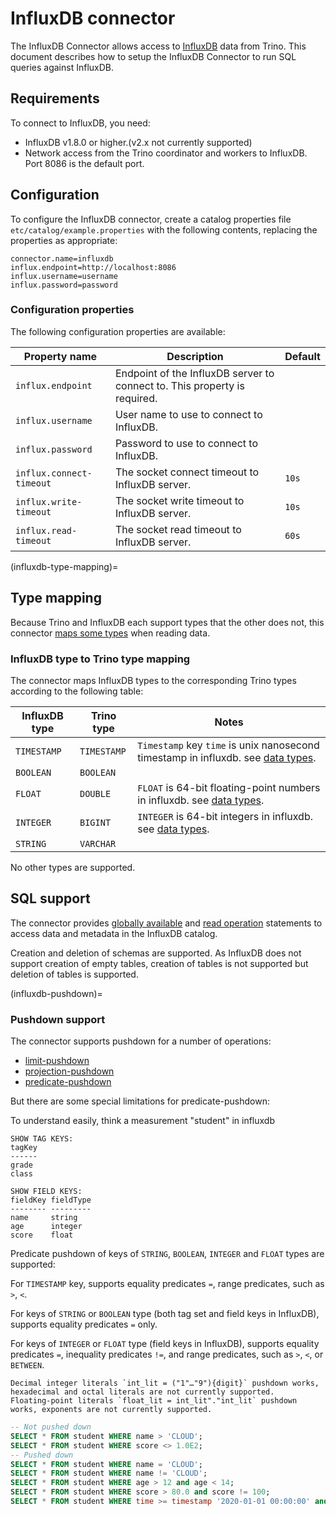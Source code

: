 # InfluxDB connector

The InfluxDB Connector allows access to [InfluxDB](https://www.influxdata.com/) data from Trino.
This document describes how to setup the InfluxDB Connector to run SQL queries against InfluxDB.

## Requirements

To connect to InfluxDB, you need:

* InfluxDB v1.8.0 or higher.(v2.x not currently supported)
* Network access from the Trino coordinator and workers to InfluxDB.
  Port 8086 is the default port.

## Configuration

To configure the InfluxDB connector, create a catalog properties file
`etc/catalog/example.properties` with the following contents,
replacing the properties as appropriate:

```properties
connector.name=influxdb
influx.endpoint=http://localhost:8086
influx.username=username
influx.password=password
```

### Configuration properties

The following configuration properties are available:

| Property name | Description | Default |
|---------------|-------------|---------|
| `influx.endpoint` | Endpoint of the InfluxDB server to connect to. This property is required. | |
| `influx.username` | User name to use to connect to InfluxDB. | |
| `influx.password` | Password to use to connect to InfluxDB. | |
| `influx.connect-timeout` | The socket connect timeout to InfluxDB server. | `10s` |
| `influx.write-timeout` | The socket write timeout to InfluxDB server. | `10s` |
| `influx.read-timeout` | The socket read timeout to InfluxDB server. | `60s` |

(influxdb-type-mapping)=

## Type mapping

Because Trino and InfluxDB each support types that the other does not, this
connector [maps some types](type-mapping-overview) when reading data.

### InfluxDB type to Trino type mapping

The connector maps InfluxDB types to the corresponding Trino types
according to the following table:

| InfluxDB type | Trino type | Notes |
|---------------|------------|-------|
| `TIMESTAMP` | `TIMESTAMP` | `Timestamp` key `time` is unix nanosecond timestamp in influxdb. see [data types](https://docs.influxdata.com/influxdb/v1.8/write_protocols/line_protocol_reference/#data-types). |
| `BOOLEAN` | `BOOLEAN` | |
| `FLOAT` | `DOUBLE` | `FLOAT` is 64-bit floating-point numbers in influxdb. see [data types](https://docs.influxdata.com/influxdb/v1.8/write_protocols/line_protocol_reference/#data-types). |
| `INTEGER` | `BIGINT` | `INTEGER` is 64-bit integers in influxdb. see [data types](https://docs.influxdata.com/influxdb/v1.8/write_protocols/line_protocol_reference/#data-types). |
| `STRING` | `VARCHAR` | |

No other types are supported.

## SQL support

The connector provides [globally available](sql-globally-available) and
[read operation](sql-read-operations) statements to access data and
metadata in the InfluxDB catalog.

Creation and deletion of schemas are supported.
As InfluxDB does not support creation of empty tables, creation of tables is not supported but deletion of tables is supported.

(influxdb-pushdown)=

### Pushdown support

The connector supports pushdown for a number of operations:

* [limit-pushdown](limit-pushdown)
* [projection-pushdown](projection-pushdown)
* [predicate-pushdown](predicate-pushdown)

But there are some special limitations for predicate-pushdown:

To understand easily, think a measurement "student" in influxdb

```text
SHOW TAG KEYS:
tagKey
------
grade
class

SHOW FIELD KEYS:
fieldKey fieldType
-------- ---------
name     string
age      integer
score    float
```

Predicate pushdown of keys of `STRING`, `BOOLEAN`, `INTEGER` and `FLOAT` types are supported:

For `TIMESTAMP` key, supports equality predicates `=`, range predicates, such as `>`, `<`.

For keys of `STRING` or `BOOLEAN` type (both tag set and field keys in InfluxDB), supports equality predicates `=` only.

For keys of `INTEGER` or `FLOAT` type (field keys in InfluxDB), supports
equality predicates `=`, inequality predicates `!=`, and range predicates, such as `>`, `<`, or `BETWEEN`.

```{note}
Decimal integer literals `int_lit = ("1"…"9"){digit}` pushdown works, hexadecimal and octal literals are not currently supported.
Floating-point literals `float_lit = int_lit"."int_lit` pushdown works, exponents are not currently supported.
```

```sql
-- Not pushed down
SELECT * FROM student WHERE name > 'CLOUD';
SELECT * FROM student WHERE score <> 1.0E2;
-- Pushed down
SELECT * FROM student WHERE name = 'CLOUD';
SELECT * FROM student WHERE name != 'CLOUD';
SELECT * FROM student WHERE age > 12 and age < 14;
SELECT * FROM student WHERE score > 80.0 and score != 100;
SELECT * FROM student WHERE time >= timestamp '2020-01-01 00:00:00' and time <= timestamp '2020-01-01 23:59:59';
```
